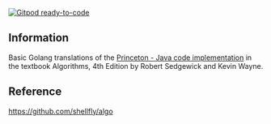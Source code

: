 [![Gitpod ready-to-code](https://img.shields.io/badge/Gitpod-ready--to--code-908a85?logo=gitpod)](https://gitpod.io/from-referrer/)

## Information
Basic Golang translations of the [Princeton - Java code implementation](http://algs4.cs.princeton.edu/code/)
in the textbook Algorithms, 4th Edition by Robert Sedgewick and Kevin Wayne.

## Reference
https://github.com/shellfly/algo
